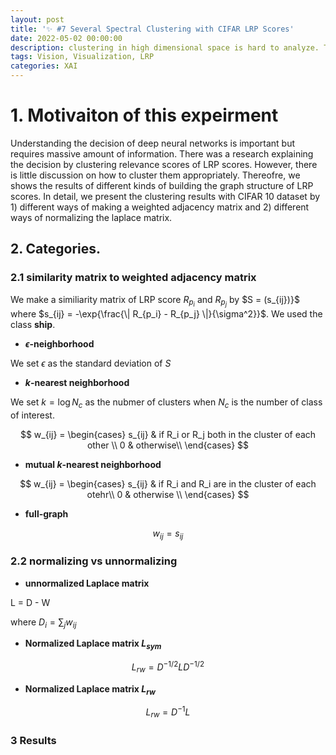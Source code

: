 ```yaml
---
layout: post
title: '✨ #7 Several Spectral Clustering with CIFAR LRP Scores'
date: 2022-05-02 00:00:00
description: clustering in high dimensional space is hard to analyze. This experiment is trying to cluster LRP scores with several Laplace matrices (normalize, unnormalize)
tags: Vision, Visualization, LRP
categories: XAI
---
```



# 1. Motivaiton of this expeirment

Understanding the decision of deep neural networks is important but requires massive amount of information. There was a research explaining the decision by clustering relevance scores of LRP scores. However, there is little discussion on how to cluster them appropriately. Thereofre, we shows the results of different kinds of building the graph structure of LRP scores. In detail, we present the clustering results with CIFAR 10 dataset by 1) different ways of making a weighted adjacency matrix and 2) different ways of normalizing the laplace matrix. 


## 2. Categories. 

### 2.1 similarity matrix to weighted adjacency matrix 


We make a similiarity matrix of LRP score $R_{p_i}$ and $R_{p_j}$ by  $S = (s_{ij})}$ where $s_{ij} = -\exp{\frac{\| R_{p_i} - R_{p_j}  \|}{\sigma^2}}$.
We used the class **ship**. 


* **$\epsilon$-neighborhood** 

We set $\epsilon$ as the standard deviation of $S$

* **$k$-nearest neighborhood**

We set $k= \log{N_c}$ as the nubmer of clusters when $N_c$ is the number of class of interest. 

$$
w_{ij} = \begin{cases}
s_{ij} & if R_i or R_j both in the cluster of each other \\
0 & otherwise\\
\end{cases}
$$

* **mutual $k$-nearest neighborhood**

$$
w_{ij} = \begin{cases}
s_{ij} & if R_i and R_i are in the cluster of each otehr\\
0 & otherwise \\
\end{cases}
$$

* **full-graph**

$$
w_{ij} = s_{ij}
$$


### 2.2 normalizing vs unnormalizing


* **unnormalized Laplace matrix**

L = D - W 

where $D_i = \sum_j w_{ij}$

* **Normalized Laplace matrix $L_{sym}$**


$$ 
L_{rw} = D^{-1/2} L D^{-1/2}
$$

* **Normalized Laplace matrix $L_{rw}$**


$$ 
L_{rw} = D^{-1} L
$$


### 3 Results


